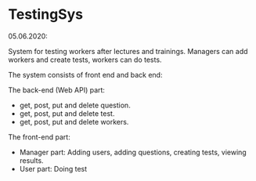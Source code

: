 # TestingSys

05.06.2020: 

System for testing workers after lectures and trainings. Managers can add workers and create tests, workers can do tests.

The system consists of front end and back end:

The back-end (Web API) part:

- get, post, put and delete question.
- get, post, put and delete test.
- get, post, put and delete workers.

The front-end part:

- Manager part: Adding users, adding questions, creating tests, viewing results.
- User part: Doing test
